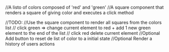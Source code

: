 //A listo of colors composed of 'red' and 'green'
//A square component that renders a square of giving color and executes a click method

//TODO:
//Use the square component to render all squares from the colors list
// click green => change current element to red + add 1 new green element to the end of the list
// click red delete current element
//Optional Add button to reset de list of color to a initial state
//Optional Render a history of users actions
